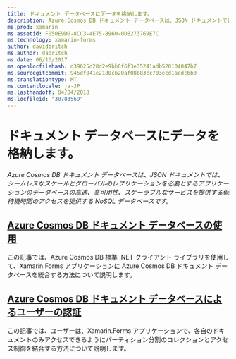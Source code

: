```yaml
---
title: ドキュメント データベースにデータを格納します。
description: Azure Cosmos DB ドキュメント データベースは、JSON ドキュメントでは、シームレスなスケールとグローバルのレプリケーションを必要とするアプリケーションのデータベースの高速、高可用性、スケーラブルなサービスを提供する低待機時間のアクセスを提供する NoSQL データベースです。
ms.prod: xamarin
ms.assetid: F050E9D0-8CC3-4E75-8960-0D8273769E7C
ms.technology: xamarin-forms
author: davidbritch
ms.author: dabritch
ms.date: 06/16/2017
ms.openlocfilehash: d39625d28d2e9bb8f6f3e35241adb520104047b7
ms.sourcegitcommit: 945df041e2180cb20af08b83cc703ecd1aedc6b0
ms.translationtype: MT
ms.contentlocale: ja-JP
ms.lasthandoff: 04/04/2018
ms.locfileid: "30783569"
---
```

# <a name="storing-data-in-a-document-database"></a>ドキュメント データベースにデータを格納します。

_Azure Cosmos DB ドキュメント データベースは、JSON ドキュメントでは、シームレスなスケールとグローバルのレプリケーションを必要とするアプリケーションのデータベースの高速、高可用性、スケーラブルなサービスを提供する低待機時間のアクセスを提供する NoSQL データベースです。_

## <a name="consuming-an-azure-cosmos-db-document-databaseconsumingmd"></a>[Azure Cosmos DB ドキュメント データベースの使用](consuming.md)

この記事では、Azure Cosmos DB 標準 .NET クライアント ライブラリを使用して、Xamarin.Forms アプリケーションに Azure Cosmos DB ドキュメント データベースを統合する方法について説明します。

## <a name="authenticating-users-with-an-azure-cosmos-db-document-databaseauthenticationmd"></a>[Azure Cosmos DB ドキュメント データベースによるユーザーの認証](authentication.md)

この記事では、ユーザーは、Xamarin.Forms アプリケーションで、各自のドキュメントのみアクセスできるようにパーティション分割のコレクションとアクセス制御を結合する方法について説明します。

